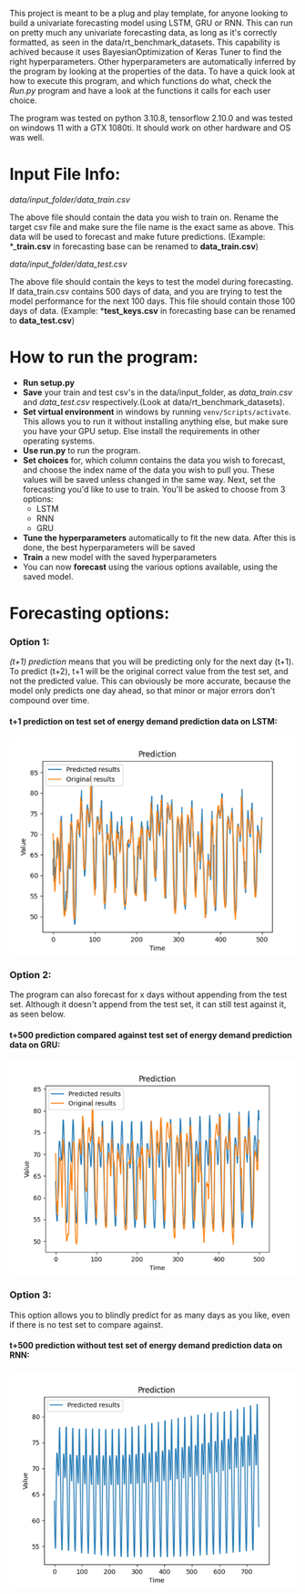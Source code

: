 This project is meant to be a plug and play template, for anyone looking to build a univariate forecasting model using LSTM, GRU or RNN.
This can run on pretty much any univariate forecasting data, as long as it's correctly formatted,
as seen in the data/rt_benchmark_datasets. This capability is achived because it uses BayesianOptimization of Keras Tuner to find the right hyperparameters.
Other hyperparameters are automatically inferred by the program by looking at the properties of the data.
To have a quick look at how to execute this program, and which functions do what, check the _Run.py_ program and
have a look at the functions it calls for each user choice.

The program was tested on python 3.10.8, tensorflow 2.10.0 and was tested on windows 11 with a GTX 1080ti. It should work on other hardware and OS was well.


# Input File Info:

_data/input_folder/data_train.csv_

The above file should contain the data you wish to train on.
Rename the target csv file and make sure the file name is the exact same as above.
This data will be used to forecast and make future predictions.
(Example: *___train.csv__ in forecasting base can be renamed to __data_train.csv__)


_data/input_folder/data_test.csv_

The above file should contain the keys to test the model during forecasting. If data_train.csv contains 500 days of data, and you are trying to test
the model performance for the next 100 days. This file should contain those 100 days of data.
(Example: *__test_keys.csv__ in forecasting base can be renamed to __data_test.csv__)

# How to run the program:
- **Run setup.py**
- **Save** your train and test csv's in the data/input_folder,
as _data_train.csv_ and _data_test.csv_ respectively.(Look at data/rt_benchmark_datasets).
- **Set virtual environment** in windows by running `venv/Scripts/activate`. This allows you to run it without installing anything else, but make sure you have your GPU setup.
Else install the requirements in other operating systems. 
- **Use run.py** to run the program.
- **Set choices** for, which column contains the data you wish to forecast,
and choose the index name of the data you wish to pull you. These values
will be saved unless changed in the same way. Next, set the forecasting you'd like to use to train.
You'll be asked to choose from 3 options:
  - LSTM
  - RNN
  - GRU
- **Tune the hyperparameters** automatically to fit the new data. After this
is done, the best hyperparameters will be saved
- **Train** a new model with the saved hyperparameters
- You can now **forecast** using the various options available, using the saved model.

# Forecasting options:

### Option 1:
_(t+1) prediction_ means that you will be predicting only for the next day (t+1). To predict (t+2), 
t+1 will be the original correct value from the test set, and not the predicted value. This can obviously be more accurate,
because the model only predicts one day ahead, so that minor or major errors don't compound over time.

#### **t+1 prediction on test set of energy demand prediction data on LSTM:**

![img.png](img.png)

### Option 2:

The program can also forecast for x days without appending from the test set. 
Although it doesn't append from the test set, it can still test against it, as seen below.

#### **t+500 prediction compared against test set of energy demand prediction data on GRU:**

![img_1.png](img_1.png)

### Option 3:

This option allows you to blindly predict for as many days as you like, even if there is 
no test set to compare against. 

#### **t+500 prediction without test set of energy demand prediction data on RNN:**
![img_2.png](img_2.png)
